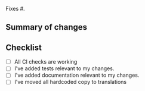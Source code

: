<!---
  Choose a good and short sentence as the title of your PR.
  This should be an imperative command, eg. `Allow admin ...`
  --->

Fixes #.

## Summary of changes
<!---
  Please include a summary of the change and which issue is
  fixed. Please also include relevant motivation and context.
  --->


## Checklist
<!---
  Before requesting a review, make sure to go over this checklist
  and verify that everything is ok.
  --->
- [ ] All CI checks are working
- [ ] I've added tests relevant to my changes.
- [ ] I've added documentation relevant to my changes.
- [ ] I've moved all hardcoded copy to translations
<!---
  If you did any manual testing as well, please mention so
  here. Provide instructions so we can reproduce those tests.
  --->
